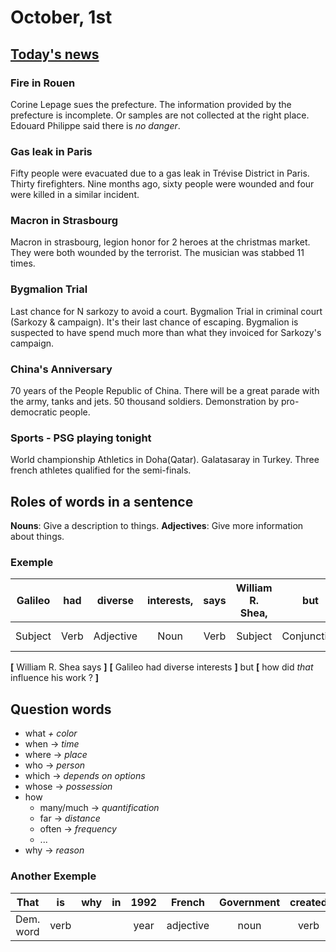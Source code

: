# October, 1st

## [Today's news](https://englishwaves.fr/podcast-15727-october-st-am.html)

### Fire in Rouen

Corine Lepage sues the prefecture.
The information provided by the prefecture is incomplete. Or samples are not collected at the right place.
Edouard Philippe said there is *no danger*.

### Gas leak in Paris

Fifty people were evacuated due to a gas leak in Trévise District in Paris. Thirty firefighters.
Nine months ago, sixty people were wounded and four were killed in a similar incident.

### Macron in Strasbourg

Macron in strasbourg, legion honor for 2 heroes at the christmas market. They were both wounded by the terrorist. The musician was stabbed 11 times.

### Bygmalion Trial

Last chance for N sarkozy to avoid a court. 
Bygmalion Trial in criminal court (Sarkozy & campaign). It's their last chance of escaping.
Bygmalion is suspected to have spend much more than what they invoiced for Sarkozy's campaign.

### China's Anniversary

70 years of the People Republic of China. There will be a great parade with the army, tanks and jets. 50 thousand soldiers.
Demonstration by pro-democratic people.  

### Sports - PSG playing tonight

World championship Athletics in Doha(Qatar). Galatasaray in Turkey. Three french athletes qualified for the semi-finals.

## Roles of words in a sentence

**Nouns**: Give a description to things.
**Adjectives**: Give more information about things.

### Exemple
<div style="font-size: 12px;">

| Galileo |  had  |  diverse  | interests, | says  | William R. Shea, |     but     |   how   |    did    |  that   | influence |   his   | work  |
| :-----: | :---: | :-------: | :--------: | :---: | :--------------: | :---------: | :-----: | :-------: | :-----: | :-------: | :-----: | :---: |
| Subject | Verb  | Adjective |    Noun    | Verb  |     Subject      | Conjunction | Q. Word | Auxiliary | Pronoun |   Verb    | Pronoun | Noun  |

</div>

**[** William R. Shea says **]** **[** Galileo had diverse interests **]** but **[** how did *that* influence his work ? **]** 

## Question words

+ what *+ color*
+ when $\rightarrow$ *time*
+ where $\rightarrow$ *place*
+ who $\rightarrow$ *person*
+ which $\rightarrow$ *depends on options*
+ whose $\rightarrow$ *possession*
+ how
  + many/much $\rightarrow$ *quantification*
  + far $\rightarrow$ *distance*
  + often $\rightarrow$ *frequency*
  + ...
+ why $\rightarrow$ *reason*

### Another Exemple

<div style="font-size: 11px;">

| That  |  is   |  why  |  in   | 1992  | French | Government | created |   a   | field |  of   | studies | entirely | devoted |  to   | Computer | Science |
| :---: | :---: | :---: | :---: | :---: | :----: | :--------: | :-----: | :---: | :---: | :---: | :-----: | :------: | :-----: | :---: | :------: | :-----: |
Dem. word | verb |||year|adjective|noun|verb||noun||noun|adverb|||noun|noun|

</div>
